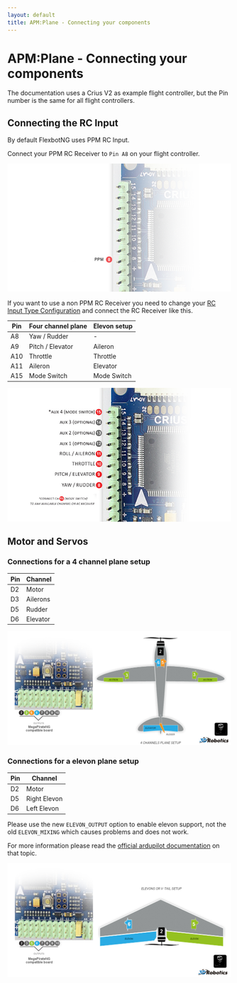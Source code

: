 ```yaml
---
layout: default
title: APM:Plane - Connecting your components
---
```


# APM:Plane - Connecting your components

The documentation uses a Crius V2 as example flight controller,
but the Pin number is the same for all flight controllers.

## Connecting the RC Input

By default FlexbotNG uses PPM RC Input.

Connect your PPM RC Receiver to ```Pin A8``` on your flight controller.

![RC Channels no PPM](../images/connecting_components_rcchannels_ppm.png)

If you want to use a non PPM RC Receiver you need to change your [RC Input Type Configuration](general_configuration#rc_input_type_configuration)
and connect the RC Receiver like this.

| Pin  | Four channel plane | Elevon setup |
|------|--------------------|--------------|
| A8   | Yaw / Rudder       | -            |
| A9   | Pitch / Elevator   | Aileron      |
| A10  | Throttle           | Throttle     |
| A11  | Aileron            | Elevator     |
| A15  | Mode Switch        | Mode Switch  |

![RC Channels no PPM](../images/connecting_components_plane_rcchannels.png)

## Motor and Servos

### Connections for a 4 channel plane setup

| Pin  | Channel          |
|------|------------------|
| D2   | Motor            |
| D3   | Ailerons         |
| D5   | Rudder           |
| D6   | Elevator         |

![Motor and Servos for 4 channel Plane setup](../images/connecting_components_plane_motors.png)

### Connections for a elevon plane setup

| Pin  | Channel          |
|------|------------------|
| D2   | Motor            |
| D5   | Right Elevon     |
| D6   | Left Elevon      |

Please use the new ```ELEVON_OUTPUT``` option to enable elevon support, not the old ```ELEVON_MIXING``` which causes problems and does not work.

For more information please read the [official ardupilot documentation](http://plane.ardupilot.com/wiki/arduplane-setup/first-time-apm-setup/reversing-servos-and-setting-normalelevon-mode/#New_style_elevon_mixing_EEPROM_setup_ELEVON_OUTPUT_option) on that topic.

![Motor and Servos for elevon plane setup](../images/connecting_components_plane_motors_elevon.png)



